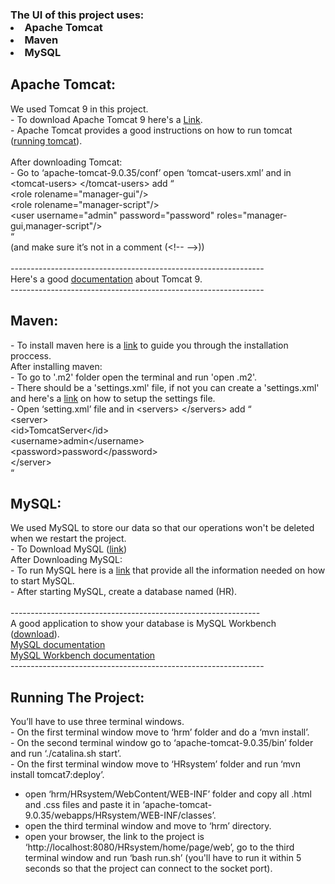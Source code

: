 <html>
<body>
<h3>
The UI of this project uses: 
    <li>Apache Tomcat</li>
    <li>Maven</li>
    <li>MySQL</li>
</h3>
<h2>Apache Tomcat:</h2>
<p>
We used Tomcat 9 in this project.<br>
- To download Apache Tomcat 9 here's a <a href="https://tomcat.apache.org/download-90.cgi" target="_blank">Link</a>.<br>
- Apache Tomcat provides a good instructions on how to run tomcat (<a href="https://tomcat.apache.org/tomcat-9.0-doc/RUNNING.txt" target="_blank">running tomcat</a>).<br><br>
After downloading Tomcat:<br>
- Go to ‘apache-tomcat-9.0.35/conf’ open ‘tomcat-users.xml’ and in &#60tomcat-users&#62 &#60/tomcat-users&#62 add “<br>
&#60role rolename="manager-gui"/&#62<br>
&#60role rolename="manager-script"/&#62<br>
&#60user username="admin" password="password" roles="manager-gui,manager-script"/&#62<br>
“<br>
(and make sure it’s not in a comment (&#60!-- --&#62))<br>
<br>
---------------------------------------------------------------<br>
Here's a good <a href="https://tomcat.apache.org/tomcat-9.0-doc/index.html" target="_blank">documentation</a> about Tomcat 9.<br>
---------------------------------------------------------------<br>
</p>

<h2>Maven:</h2>
<p>
- To install maven here is a <a href="https://maven.apache.org/install.html" target="_blank">link</a> to guide you through the installation proccess.<br>
After installing maven:<br>
- To go to '.m2' folder open the terminal and run 'open .m2'.<br>
- There should be a 'settings.xml' file, if not you can create a 'settings.xml' and here's a <a href="https://maven.apache.org/settings.html" target="_blank">link</a> on how to setup the settings file.<br>
- Open ‘setting.xml’ file and in &#60servers&#62 &#60/servers&#62 add “<br>
&#60server&#62<br>
	&#60id&#62TomcatServer&#60/id&#62<br>
	&#60username&#62admin&#60/username&#62<br>
	&#60password&#62password&#60/password&#62<br>
&#60/server&#62<br>
“
</p>

<h2>MySQL:</h2>
<p>
We used MySQL to store our data so that our operations won't be deleted when we restart the project.<br>
- To Download MySQL (<a href="https://dev.mysql.com/downloads/shell/" target="_blank">link</a>)<br>
 After Downloading MySQL:<br> 
- To run MySQL here is a <a href="https://dev.mysql.com/doc/mysql-getting-started/en/" target"_blank">link</a> that provide all the information needed on how to start MySQL.<br>
- After starting MySQL, create a database named (HR).<br>
<br>
--------------------------------------------------------------<br>
A good application to show your database is MySQL Workbench (<a href="https://dev.mysql.com/downloads/workbench/" target="_blank">download</a>).<br>
<a href="https://dev.mysql.com/doc/refman/8.0/en/" target="_blank">MySQL documentation</a><br>
<a href="https://dev.mysql.com/doc/workbench/en/" target="_blank">MySQL Workbench documentation</a><br>
---------------------------------------------------------------<br>
</p>
<h2>Running The Project:</h2>
<p>
You’ll have to use three terminal windows.<br>
- On the first terminal window move to ‘hrm’ folder and do a ‘mvn install’.<br>
- On the second terminal window go to ‘apache-tomcat-9.0.35/bin’ folder and run ‘./catalina.sh start’.<br>
- On the first terminal window move to ‘HRsystem’ folder and run ‘mvn install tomcat7:deploy’.<br>

- open ‘hrm/HRsystem/WebContent/WEB-INF’ folder and copy all .html and .css files and paste it in ‘apache-tomcat-9.0.35/webapps/HRsystem/WEB-INF/classes’.<br>
- open the third terminal window and move to ‘hrm’ directory.<br>
- open your browser, the link to the project is ‘http://localhost:8080/HRsystem/home/page/web’, go to the third terminal window and run ‘bash run.sh’ (you'll have to run it within 5 seconds so that the project can connect to the socket port).<br>
</p>

</body>
</html>

